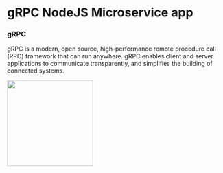 # gRPC NodeJS Microservice app

### gRPC
gRPC is a modern, open source, high-performance remote procedure call (RPC) framework that can run anywhere. gRPC enables client and server applications to communicate transparently, and simplifies the building of connected systems.

<img width="200" src="https://cncf-branding.netlify.com/img/projects/grpc/horizontal/color/grpc-horizontal-color.png" />